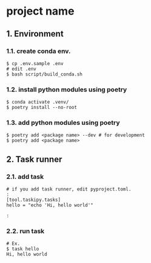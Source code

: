 # project name

## 1. Environment
### 1.1. create conda env.
```
$ cp .env.sample .env 
# edit .env
$ bash script/build_conda.sh
```

### 1.2. install python modules using poetry
```
$ conda activate .venv/
$ poetry install --no-root
```

### 1.3. add python modules using poetry
```
$ poetry add <package name> --dev # for development
$ poetry add <package name>
```

## 2. Task runner
### 2.1. add task
```
# if you add task runner, edit pyproject.toml.
:
[tool.taskipy.tasks]
hello = "echo 'Hi, hello world'"

:
```

### 2.2. run task
```
# Ex.
$ task hello
Hi, hello world
```
